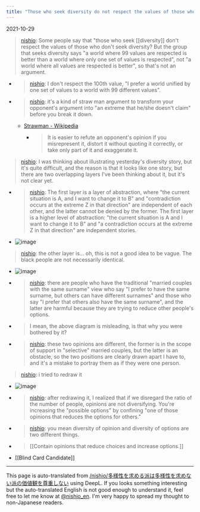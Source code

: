 ```yaml
---
title: "Those who seek diversity do not respect the values of those who do not seek diversity."
---
```


2021-10-29
> [nishio](https://twitter.com/nishio/status/1453345403164786694): Some people say that "those who seek [[diversity]] don't respect the values of those who don't seek diversity? But the group that seeks diversity says "a world where 99 values are respected is better than a world where only one set of values is respected", not "a world where all values are respected is better", so that's not an argument.
- > [nishio](https://twitter.com/nishio/status/1453346155589369861): I don't respect the 100th value, "I prefer a world unified by one set of values to a world with 99 different values".
- > [nishio](https://twitter.com/nishio/status/1453356562081218573): it's a kind of straw man argument to transform your opponent's argument into "an extreme that he/she doesn't claim" before you break it down.
    - [Strawman - Wikipedia](https://ja.wikipedia.org/wiki/%E3%82%B9%E3%83%88%E3%83%AD%E3%83%BC%E3%83%9E%E3%83%B3)
        - >  It is easier to refute an opponent's opinion if you misrepresent it, distort it without quoting it correctly, or take only part of it and exaggerate it.

> [nishio](https://twitter.com/nishio/status/1453570896157822988): I was thinking about illustrating yesterday's diversity story, but it's quite difficult, and the reason is that it looks like one story, but there are two overlapping layers I've been thinking about it, but it's not clear yet.
- > [nishio](https://twitter.com/nishio/status/1453573925309345797): The first layer is a layer of abstraction, where "the current situation is A, and I want to change it to B" and "contradiction occurs at the extreme Z in that direction" are independent of each other, and the latter cannot be denied by the former. The first layer is a higher level of abstraction: "the current situation is A and I want to change it to B" and "a contradiction occurs at the extreme Z in that direction" are independent stories.
- ![image](https://gyazo.com/064d50ff41b41a98814b5bef66b78524/thumb/1000)

> [nishio](https://twitter.com/nishio/status/1453575138390142979): the other layer is... oh, this is not a good idea to be vague. The black people are not necessarily identical.
- ![image](https://gyazo.com/05459d4259498644ac4946739d841a57/thumb/1000)
- > [nishio](https://twitter.com/nishio/status/1453576653137866752): there are people who have the traditional "married couples with the same surname" view who say "I prefer to have the same surname, but others can have different surnames" and those who say "I prefer that others also have the same surname", and the latter are harmful because they are trying to reduce other people's options.
- > I mean, the above diagram is misleading, is that why you were bothered by it?
- > [nishio](https://twitter.com/nishio/status/1453578473969049608): these two opinions are different, the former is in the scope of support in "selective" married couples, but the latter is an obstacle, so the two positions are clearly drawn apart I have to, and it's a mistake to portray them as if they were one person.

> [nishio](https://twitter.com/nishio/status/1453700808709574659): i tried to redraw it
- ![image](https://gyazo.com/b87e078f841115a91faf400fb46572e8/thumb/1000)
- > [nishio](https://twitter.com/nishio/status/1453702774374350850): after redrawing it, I realized that if we disregard the ratio of the number of people, opinions are not diversifying. You're increasing the "possible options" by confining "one of those opinions that reduces the options for others."
- > [nishio](https://twitter.com/nishio/status/1453704902790696963): you mean diversity of opinion and diversity of options are two different things.
- >  [[Contain opinions that reduce choices and increase options.]]

- [[Blind Card Candidate]]

---
This page is auto-translated from [/nishio/多様性を求める派は多様性を求めない派の価値観を尊重しない](https://scrapbox.io/nishio/多様性を求める派は多様性を求めない派の価値観を尊重しない) using DeepL. If you looks something interesting but the auto-translated English is not good enough to understand it, feel free to let me know at [@nishio_en](https://twitter.com/nishio_en). I'm very happy to spread my thought to non-Japanese readers.